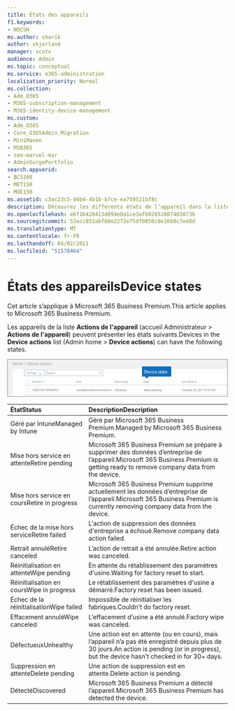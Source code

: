 ```yaml
---
title: États des appareils
f1.keywords:
- NOCSH
ms.author: sharik
author: skjerland
manager: scotv
audience: Admin
ms.topic: conceptual
ms.service: o365-administration
localization_priority: Normal
ms.collection:
- Adm_O365
- M365-subscription-management
- M365-identity-device-management
ms.custom:
- Adm_O365
- Core_O365Admin_Migration
- MiniMaven
- MSB365
- seo-marvel-mar
- AdminSurgePortfolio
search.appverid:
- BCS160
- MET150
- MOE150
ms.assetid: c3ac23c5-d4b4-4b1b-b7ce-ea759521bf8c
description: Découvrez les différents états de l’appareil dans la liste Actions de l’appareil dans la page Accueil de l’administrateur dans Microsoft 365 pour les entreprises.
ms.openlocfilehash: e6f1b428413d094e0a1ce3afb026528074038736
ms.sourcegitcommit: 53acc851abf68e2272e75df0856c0e16b0c7e48d
ms.translationtype: MT
ms.contentlocale: fr-FR
ms.lasthandoff: 04/02/2021
ms.locfileid: "51578464"
---
```

# <a name="device-states"></a><span data-ttu-id="cfb16-103">États des appareils</span><span class="sxs-lookup"><span data-stu-id="cfb16-103">Device states</span></span>

<span data-ttu-id="cfb16-104">Cet article s’applique à Microsoft 365 Business Premium.</span><span class="sxs-lookup"><span data-stu-id="cfb16-104">This article applies to Microsoft 365 Business Premium.</span></span>

<span data-ttu-id="cfb16-105">Les appareils de la liste **Actions de l'appareil** (accueil Administrateur \> **Actions de l'appareil**) peuvent présenter les états suivants.</span><span class="sxs-lookup"><span data-stu-id="cfb16-105">Devices in the **Device actions** list (Admin home \> **Device actions**) can have the following states.</span></span>
  
![In the Device actions list, you can see the Devices states.](../media/a621c47e-45d9-4e1a-beb9-c03254d40c1d.png)
  
|<span data-ttu-id="cfb16-107">**État**</span><span class="sxs-lookup"><span data-stu-id="cfb16-107">**Status**</span></span>|<span data-ttu-id="cfb16-108">**Description**</span><span class="sxs-lookup"><span data-stu-id="cfb16-108">**Description**</span></span>|
|:-----|:-----|
|<span data-ttu-id="cfb16-109">Géré par Intune</span><span class="sxs-lookup"><span data-stu-id="cfb16-109">Managed by Intune</span></span>  <br/> |<span data-ttu-id="cfb16-110">Géré par Microsoft 365 Business Premium.</span><span class="sxs-lookup"><span data-stu-id="cfb16-110">Managed by Microsoft 365 Business Premium.</span></span>  <br/> |
|<span data-ttu-id="cfb16-111">Mise hors service en attente</span><span class="sxs-lookup"><span data-stu-id="cfb16-111">Retire pending</span></span>  <br/> |<span data-ttu-id="cfb16-112">Microsoft 365 Business Premium se prépare à supprimer des données d’entreprise de l’appareil.</span><span class="sxs-lookup"><span data-stu-id="cfb16-112">Microsoft 365 Business Premium is getting ready to remove company data from the device.</span></span>  <br/> |
|<span data-ttu-id="cfb16-113">Mise hors service en cours</span><span class="sxs-lookup"><span data-stu-id="cfb16-113">Retire in progress</span></span>  <br/> |<span data-ttu-id="cfb16-114">Microsoft 365 Business Premium supprime actuellement les données d’entreprise de l’appareil.</span><span class="sxs-lookup"><span data-stu-id="cfb16-114">Microsoft 365 Business Premium is currently removing company data from the device.</span></span>  <br/> |
|<span data-ttu-id="cfb16-115">Échec de la mise hors service</span><span class="sxs-lookup"><span data-stu-id="cfb16-115">Retire failed</span></span>  <br/> | <span data-ttu-id="cfb16-116">L'action de suppression des données d'entreprise a échoué.</span><span class="sxs-lookup"><span data-stu-id="cfb16-116">Remove company data action failed.</span></span>  <br/> |
|<span data-ttu-id="cfb16-117">Retrait annulé</span><span class="sxs-lookup"><span data-stu-id="cfb16-117">Retire canceled</span></span>  <br/> |<span data-ttu-id="cfb16-118">L’action de retrait a été annulée.</span><span class="sxs-lookup"><span data-stu-id="cfb16-118">Retire action was canceled.</span></span>  <br/> |
|<span data-ttu-id="cfb16-119">Réinitialisation en attente</span><span class="sxs-lookup"><span data-stu-id="cfb16-119">Wipe pending</span></span>  <br/> |<span data-ttu-id="cfb16-120">En attente du rétablissement des paramètres d'usine.</span><span class="sxs-lookup"><span data-stu-id="cfb16-120">Waiting for factory reset to start.</span></span>  <br/> |
|<span data-ttu-id="cfb16-121">Réinitialisation en cours</span><span class="sxs-lookup"><span data-stu-id="cfb16-121">Wipe in progress</span></span>  <br/> |<span data-ttu-id="cfb16-122">Le rétablissement des paramètres d'usine a démarré.</span><span class="sxs-lookup"><span data-stu-id="cfb16-122">Factory reset has been issued.</span></span>  <br/> |
|<span data-ttu-id="cfb16-123">Échec de la réinitialisation</span><span class="sxs-lookup"><span data-stu-id="cfb16-123">Wipe failed</span></span>  <br/> |<span data-ttu-id="cfb16-124">Impossible de réinitialiser les fabriques.</span><span class="sxs-lookup"><span data-stu-id="cfb16-124">Couldn't do factory reset.</span></span>  <br/> |
|<span data-ttu-id="cfb16-125">Effacement annulé</span><span class="sxs-lookup"><span data-stu-id="cfb16-125">Wipe canceled</span></span>  <br/> |<span data-ttu-id="cfb16-126">L’effacement d’usine a été annulé.</span><span class="sxs-lookup"><span data-stu-id="cfb16-126">Factory wipe was canceled.</span></span>  <br/> |
|<span data-ttu-id="cfb16-127">Défectueux</span><span class="sxs-lookup"><span data-stu-id="cfb16-127">Unhealthy</span></span>  <br/> |<span data-ttu-id="cfb16-128">Une action est en attente (ou en cours), mais l’appareil n’a pas été enregistré depuis plus de 30 jours.</span><span class="sxs-lookup"><span data-stu-id="cfb16-128">An action is pending (or in progress), but the device hasn't checked in for 30+ days.</span></span>  <br/> |
|<span data-ttu-id="cfb16-129">Suppression en attente</span><span class="sxs-lookup"><span data-stu-id="cfb16-129">Delete pending</span></span>  <br/> |<span data-ttu-id="cfb16-130">Une action de suppression est en attente.</span><span class="sxs-lookup"><span data-stu-id="cfb16-130">Delete action is pending.</span></span>  <br/> |
|<span data-ttu-id="cfb16-131">Détecté</span><span class="sxs-lookup"><span data-stu-id="cfb16-131">Discovered</span></span>  <br/> |<span data-ttu-id="cfb16-132">Microsoft 365 Business Premium a détecté l’appareil.</span><span class="sxs-lookup"><span data-stu-id="cfb16-132">Microsoft 365 Business Premium has detected the device.</span></span>  <br/> |
   
